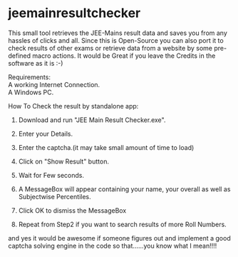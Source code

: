 # jeemainresultchecker
This small tool retrieves the JEE-Mains result data and saves you from any hassles of clicks and all.
Since this is Open-Source you can also port it to check results of other exams or retrieve data from a website by some pre-defined macro actions. It would be Great if you leave the Credits in the software as it is :-)

Requirements:<br />
A working Internet Connection.<br />
A Windows PC.

How To Check the result by standalone app:
1. Download and run "JEE Main Result Checker.exe".
2. Enter your Details.
3. Enter the captcha.(it may take small amount of time to load)
4. Click on "Show Result" button.
5. Wait for Few seconds.
6. A MessageBox will appear containing your name, your overall as well as Subjectwise Percentiles.
7. Click OK to dismiss the MessageBox

8. Repeat from Step2 if you want to search results of more Roll Numbers.


and yes it would be awesome if someone figures out and implement a good captcha solving engine in the code so that......you know what I mean!!!!
